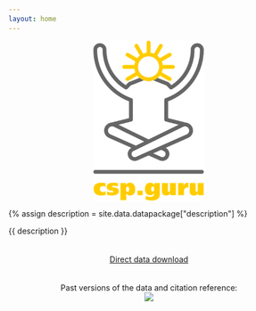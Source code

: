 ```yaml
---
layout: home
---
```


<img style="display: block; margin: 0 auto" width="200" src="./images/logo.png" alt="CSP.guru Logo" align="center">

{% assign description = site.data.datapackage["description"] %}

{{ description }}

<p style="padding: 20px 0; text-align: center;">
    <a class="button green" href="https://zenodo.org/record/3909229/files/repolicy/csp-guru-2020-01-01.zip?download=1">Direct data download</a>
</p>

<p style="text-align: center;">
Past versions of the data and citation reference:<br><a href="https://zenodo.org/record/4297966"><img src="https://zenodo.org/badge/DOI/10.5281/zenodo.4297966.svg"></a>
</p>
